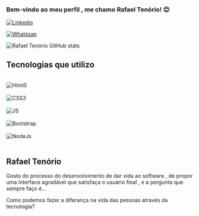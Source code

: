 
### Bem-vindo ao meu perfil , me chamo Rafael Tenório! 😊

[![Linkedin](https://img.shields.io/badge/LinkedIn-0077B5?style=for-the-badge&logo=linkedin&logoColor=white)](www.linkedin.com/in/rafael-tenório-b50105179)

[![Whatssap](https://img.shields.io/badge/WhatsApp-25D366?style=for-the-badge&logo=whatsapp&logoColor=white)](https://api.whatsapp.com/send?phone=5511948615149)

![Rafael Tenório GitHub stats](https://github-readme-stats.vercel.app/api?username=devTenoriok&show_icons=true&theme=cobalt)

## Tecnologias que utilizo

<div><br/>
    <img align="center" alt="Html5" src="https://img.shields.io/badge/HTML5-E34F26?style=for-the-badge&logo=html5&logoColor=white"/><br/>
    <br/><img align="center" alt="CSS3" src="https://img.shields.io/badge/CSS3-1572B6?style=for-the-badge&logo=css3&logoColor=white"/><br>
    <br/><img align="center" alt="JS" src="https://img.shields.io/badge/JavaScript-F7DF1E?style=for-the-badge&logo=javascript&logoColor=black"/><br/>
    <br/><img align="center" alt="Bootstrap" src="https://img.shields.io/badge/Bootstrap-563D7C?style=for-the-badge&logo=bootstrap&logoColor=white"/><br/>
    <br/><img align="center" alt="NodeJs" src="https://img.shields.io/badge/Node.js-43853D?style=for-the-badge&logo=node.js&logoColor=white"/><br/>
</div><br>

## Rafael Tenório
Gosto do processo do desenvolvimento de dar vida ao software , de propor uma interface agradável que satisfaça o usuário final , e a pergunta que sempre faço é...

Como podemos fazer a diferança na vida das pessoas através da tecnologia?
